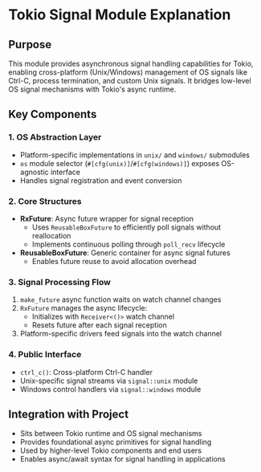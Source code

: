 # Tokio Signal Module Explanation

## Purpose
This module provides asynchronous signal handling capabilities for Tokio, enabling cross-platform (Unix/Windows) management of OS signals like Ctrl-C, process termination, and custom Unix signals. It bridges low-level OS signal mechanisms with Tokio's async runtime.

## Key Components

### 1. OS Abstraction Layer
- Platform-specific implementations in `unix/` and `windows/` submodules
- `os` module selector (`#[cfg(unix)]`/`#[cfg(windows)]`) exposes OS-agnostic interface
- Handles signal registration and event conversion

### 2. Core Structures
- **RxFuture**: Async future wrapper for signal reception
  - Uses `ReusableBoxFuture` to efficiently poll signals without reallocation
  - Implements continuous polling through `poll_recv` lifecycle
- **ReusableBoxFuture**: Generic container for async signal futures
  - Enables future reuse to avoid allocation overhead

### 3. Signal Processing Flow
1. `make_future` async function waits on watch channel changes
2. `RxFuture` manages the async lifecycle:
   - Initializes with `Receiver<()>` watch channel
   - Resets future after each signal reception
3. Platform-specific drivers feed signals into the watch channel

### 4. Public Interface
- `ctrl_c()`: Cross-platform Ctrl-C handler
- Unix-specific signal streams via `signal::unix` module
- Windows control handlers via `signal::windows` module

## Integration with Project
- Sits between Tokio runtime and OS signal mechanisms
- Provides foundational async primitives for signal handling
- Used by higher-level Tokio components and end users
- Enables async/await syntax for signal handling in applications
